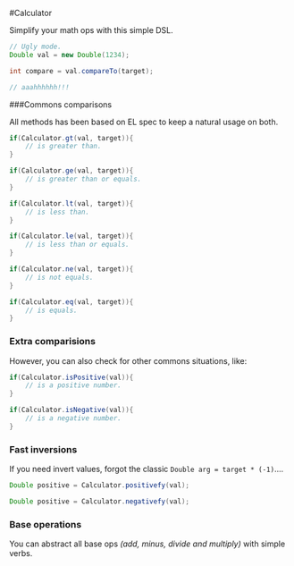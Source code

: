 #Calculator

Simplify your math ops with this simple DSL.

```java
// Ugly mode.
Double val = new Double(1234);

int compare = val.compareTo(target);

// aaahhhhhh!!!
```
###Commons comparisons

All methods has been based on EL spec to keep a natural usage on both.

```java
if(Calculator.gt(val, target)){
	// is greater than.
}
```
```java
if(Calculator.ge(val, target)){
	// is greater than or equals.
}
```
```java
if(Calculator.lt(val, target)){
	// is less than.
}
```
```java
if(Calculator.le(val, target)){
	// is less than or equals.
}
```
```java
if(Calculator.ne(val, target)){
	// is not equals.
}
```
```java
if(Calculator.eq(val, target)){
	// is equals.
}
```

### Extra comparisions
However, you can also check for other commons situations, like:

```java
if(Calculator.isPositive(val)){
	// is a positive number.
}
```
```java
if(Calculator.isNegative(val)){
	// is a negative number.
}
```
### Fast inversions

If you need invert values, forgot the classic ```Double arg = target * (-1)```....

```java
Double positive = Calculator.positivefy(val);
```
```java
Double positive = Calculator.negativefy(val);
```

### Base operations

You can abstract all base ops _(add, minus, divide and multiply)_ with simple verbs.

